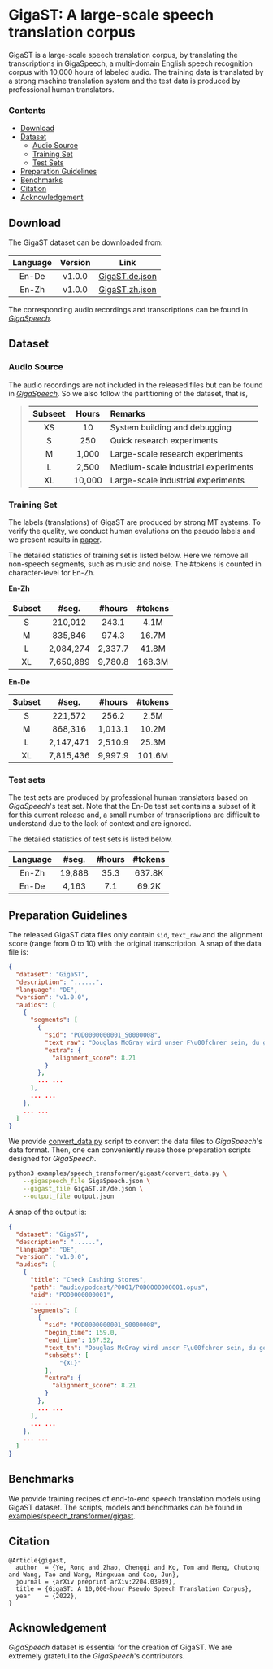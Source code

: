 # GigaST: A large-scale speech translation corpus

GigaST is a large-scale speech translation corpus, by translating the transcriptions in GigaSpeech, a multi-domain English speech recognition corpus with 10,000 hours of labeled audio. The training data is translated by a strong machine translation system and the test data is produced by professional human translators.

### Contents
* [Download](#download)
* [Dataset](#dataset)
    * [Audio Source](#audio-source)
    * [Training Set](#training-set)
    * [Test Sets](#test-sets)
* [Preparation Guidelines](#preparation-guidelines)
* [Benchmarks](#benchmarks)
* [Citation](#citation)
* [Acknowledgement](#acknowledgement)

## Download 

The GigaST dataset can be downloaded from: 


| Language | Version | Link |
|:---:|:---:|:---:|
|En-De|v1.0.0| [GigaST.de.json](https://lf3-nlp-opensource.bytetos.com/obj/nlp-opensource/datasets/GigaST/GigaST.de.json)|
|En-Zh|v1.0.0| [GigaST.zh.json](https://lf3-nlp-opensource.bytetos.com/obj/nlp-opensource/datasets/GigaST/GigaST.zh.json)|



The corresponding audio recordings and transcriptions can be found in [*GigaSpeech*](https://github.com/SpeechColab/GigaSpeech). 

## Dataset

### Audio Source

The audio recordings are not included in the released files but can be found in [*GigaSpeech*](https://github.com/SpeechColab/GigaSpeech). So we also follow the partitioning of the dataset, that is,
> | Subseet | Hours | Remarks |
> |:---:|:---:|:---|
> | XS | 10 | System building and debugging |
> | S | 250 | Quick research experiments |
> | M | 1,000 | Large-scale research experiments |
> | L | 2,500 | Medium-scale industrial experiments |
> | XL | 10,000 | Large-scale industrial experiments | 

### Training Set

The labels (translations) of GigaST are produced by strong MT systems. To verify the quality, we conduct human evalutions on the pseudo labels and we present results in [paper](https://arxiv.org/abs/2204.03939).

The detailed statistics of training set is listed below. Here we remove all non-speech segments, such as music and noise. The #tokens is counted in character-level for En-Zh.

**En-Zh**

| Subset | #seg. | #hours | #tokens |
|:---:|:---:|:---:|:---:|
| S | 210,012 | 243.1 | 4.1M |
| M | 835,846 | 974.3 | 16.7M |
| L | 2,084,274 | 2,337.7 | 41.8M |
| XL | 7,650,889 | 9,780.8 | 168.3M | 

**En-De**

| Subset | #seg. | #hours | #tokens |
|:---:|:---:|:---:|:---:|
| S | 221,572 | 256.2 | 2.5M |
| M | 868,316 | 1,013.1 | 10.2M |
| L | 2,147,471 | 2,510.9 | 25.3M |
| XL | 7,815,436 | 9,997.9 | 101.6M |

### Test sets

The test sets are produced by professional human translators based on *GigaSpeech*'s test set. Note that the En-De test set contains a subset of it for this current release and, a small number of transcriptions are difficult to understand due to the lack of context and are ignored.

The detailed statistics of test sets is listed below.

| Language | #seg. | #hours | #tokens |
|:---:|:---:|:---:|:---:|
| En-Zh | 19,888 | 35.3 | 637.8K |
| En-De | 4,163 | 7.1 | 69.2K |


## Preparation Guidelines

The released GigaST data files only contain `sid`, `text_raw` and the alignment score (range from 0 to 10) with the original transcription. A snap of the data file is:
```json
{
  "dataset": "GigaST",
  "description": "......",
  "language": "DE",
  "version": "v1.0.0",
  "audios": [
    {
      "segments": [
        {
          "sid": "POD0000000001_S0000008",
          "text_raw": "Douglas McGray wird unser F\u00fchrer sein, du gehst durch die T\u00fcr, du siehst den roten Teppich, du siehst jemanden im Anzug. sie gr\u00fc\u00dfen dich vielleicht.",
          "extra": {
            "alignment_score": 8.21
          }
        },
        ... ...
      ],
      ... ...
    },
    ... ...
  ]
}

```

We provide [convert_data.py](/examples/speech_transformer/gigast/convert_data.py) script to convert the data files to *GigaSpeech*'s data format. Then, one can conveniently reuse those preparation scripts designed for *GigaSpeech*. 

```bash
python3 examples/speech_transformer/gigast/convert_data.py \
    --gigaspeech_file GigaSpeech.json \
    --gigast_file GigaST.zh/de.json \
    --output_file output.json
```

A snap of the output is:
```json
{
  "dataset": "GigaST",
  "description": "......",
  "language": "DE",
  "version": "v1.0.0",
  "audios": [
    {
      "title": "Check Cashing Stores",
      "path": "audio/podcast/P0001/POD0000000001.opus",
      "aid": "POD0000000001",
      ... ...
      "segments": [
        {
          "sid": "POD0000000001_S0000008",
          "begin_time": 159.0,
          "end_time": 167.52,
          "text_tn": "Douglas McGray wird unser F\u00fchrer sein, du gehst durch die T\u00fcr, du siehst den roten Teppich, du siehst jemanden im Anzug. sie gr\u00fc\u00dfen dich vielleicht.",
          "subsets": [
              "{XL}"
          ],
          "extra": {
            "alignment_score": 8.21
          }
        },
        ... ...
      ],
      ... ...
    },
    ... ...
  ]
}
```

## Benchmarks

We provide training recipes of end-to-end speech translation models using GigaST dataset. The scripts, models and benchmarks can be found in [examples/speech_transformer/gigast](/examples/speech_transformer/gigast).


## Citation

```
@Article{gigast,
  author  = {Ye, Rong and Zhao, Chengqi and Ko, Tom and Meng, Chutong and Wang, Tao and Wang, Mingxuan and Cao, Jun},
  journal = {arXiv preprint arXiv:2204.03939},
  title = {GigaST: A 10,000-hour Pseudo Speech Translation Corpus},
  year    = {2022},
}
```


## Acknowledgement
*GigaSpeech* dataset is essential for the creation of GigaST. We are extremely grateful to the *GigaSpeech*'s contributors.

